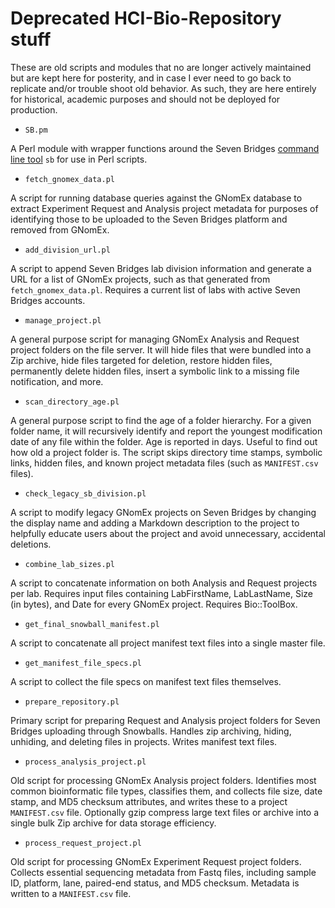 # Deprecated HCI-Bio-Repository stuff

These are old scripts and modules that no are longer actively maintained but are kept 
here for posterity, and in case I ever need to go back to replicate and/or trouble shoot
old behavior. As such, they are here entirely for historical, academic purposes and 
should not be deployed for production.

- `SB.pm`

A Perl module with wrapper functions around the Seven Bridges 
[command line tool](https://docs.sevenbridges.com/docs/command-line-interface) `sb` 
for use in Perl scripts. 

- `fetch_gnomex_data.pl`

A script for running database queries against the GNomEx database to extract Experiment 
Request and Analysis project metadata for purposes of identifying those to be 
uploaded to the Seven Bridges platform and removed from GNomEx. 

- `add_division_url.pl`

A script to append Seven Bridges lab division information and generate a URL for a list 
of GNomEx projects, such as that generated from `fetch_gnomex_data.pl`. Requires a 
current list of labs with active Seven Bridges accounts.

- `manage_project.pl`

A general purpose script for managing GNomEx Analysis and Request project folders on 
the file server. It will hide files that were bundled into a Zip archive, hide files 
targeted for deletion, restore hidden files, permanently delete hidden files, insert 
a symbolic link to a missing file notification, and more. 

- `scan_directory_age.pl`

A general purpose script to find the age of a folder hierarchy. For a given folder 
name, it will recursively identify and report the youngest modification date of any 
file within the folder. Age is reported in days. Useful to find out how old a project 
folder is. The script skips directory time stamps, symbolic links, hidden files, and 
known project metadata files (such as `MANIFEST.csv` files).

- `check_legacy_sb_division.pl`

A script to modify legacy GNomEx projects on Seven Bridges by changing the display 
name and adding a Markdown description to the project to helpfully educate users 
about the project and avoid unnecessary, accidental deletions.

- `combine_lab_sizes.pl`

A script to concatenate information on both Analysis and Request projects per lab. 
Requires input files containing LabFirstName, LabLastName, Size (in bytes), and 
Date for every GNomEx project. Requires Bio::ToolBox.

- `get_final_snowball_manifest.pl`

A script to concatenate all project manifest text files into a single master file.

- `get_manifest_file_specs.pl`

A script to collect the file specs on manifest text files themselves.

- `prepare_repository.pl`

Primary script for preparing Request and Analysis project folders for Seven Bridges 
uploading through Snowballs. Handles zip archiving, hiding, unhiding, and deleting 
files in projects. Writes manifest text files.

- `process_analysis_project.pl`

Old script for processing GNomEx Analysis project folders. Identifies most common 
bioinformatic file types, classifies them, and collects file size, date stamp, and MD5 
checksum attributes, and writes these to a project `MANIFEST.csv` file. Optionally 
gzip compress large text files or archive into a single bulk Zip archive for data 
storage efficiency. 

- `process_request_project.pl`

Old script for processing GNomEx Experiment Request project folders. Collects essential 
sequencing metadata from Fastq files, including sample ID, platform, lane, paired-end 
status, and MD5 checksum. Metadata is written to a `MANIFEST.csv` file. 


